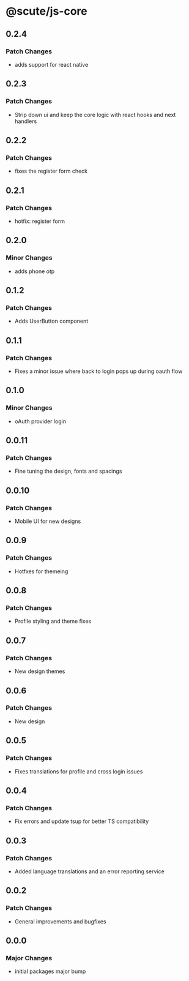 # @scute/js-core

## 0.2.4

### Patch Changes

- adds support for react native

## 0.2.3

### Patch Changes

- Strip down ui and keep the core logic with react hooks and next handlers

## 0.2.2

### Patch Changes

- fixes the register form check

## 0.2.1

### Patch Changes

- hotfix: register form

## 0.2.0

### Minor Changes

- adds phone otp

## 0.1.2

### Patch Changes

- Adds UserButton component

## 0.1.1

### Patch Changes

- Fixes a minor issue where back to login pops up during oauth flow

## 0.1.0

### Minor Changes

- oAuth provider login

## 0.0.11

### Patch Changes

- Fine tuning the design, fonts and spacings

## 0.0.10

### Patch Changes

- Mobile UI for new designs

## 0.0.9

### Patch Changes

- Hotfxes for themeing

## 0.0.8

### Patch Changes

- Profile styling and theme fixes

## 0.0.7

### Patch Changes

- New design themes

## 0.0.6

### Patch Changes

- New design

## 0.0.5

### Patch Changes

- Fixes translations for profile and cross login issues

## 0.0.4

### Patch Changes

- Fix errors and update tsup for better TS compatibility

## 0.0.3

### Patch Changes

- Added language translations and an error reporting service

## 0.0.2

### Patch Changes

- General improvements and bugfixes

## 0.0.0

### Major Changes

- initial packages major bump
